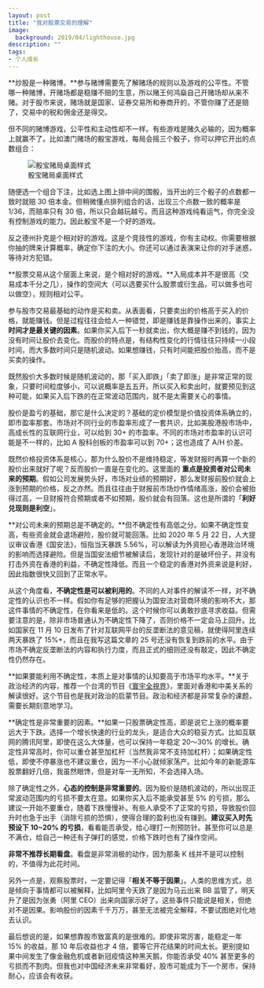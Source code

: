 ```yaml
---
layout: post
title: "我对股票交易的理解"
image:
  background: 2019/04/lighthouse.jpg
description: ""
tags:
- 个人成长
---
```


**炒股是一种赌博。**参与赌博需要先了解赌场的规则以及游戏的公平性。不管哪一种赌博，开赌场都是稳赚不赔的生意，所以赌王何鸿燊自己开赌场却从来不赌。对于股市来说，赌场就是国家、证券交易所和券商开的，不管你赚了还是赔了，交易中的税和佣金还是得交。

<!--more-->

但不同的赌博游戏，公平性和主动性却不一样。有些游戏是赌久必输的，因为概率上就赢不了。比如澳门赌场的骰宝游戏，每局会摇三个骰子，你可以押它开出的点数组合：

<figure>
  <img src="{{ site.image_cdn }}/images/2020/11/sic-bo-table.png" alt="骰宝赌局桌面样式" />
  <figcaption>骰宝赌局桌面样式</figcaption>
</figure>

随便选一个组合下注，比如选上图上排中间的围骰，当开出的三个骰子的点数都一致时就赔 30 倍本金。但稍微懂点排列组合的话，出现三个点数一致的概率是 1/36，而赔率只有 30 倍，所以只会越玩越亏。而且这种游戏纯看运气，你完全没有控制游戏的能力。因此骰宝不是一个好的游戏。

反之德州扑克是个相对好的游戏。这是个竞技性的游戏，你有主动权。你需要根据你抽的牌来计算概率，确定你下注的大小。你还可以通过表演来让你的对手迷惑，等待对方犯错。

**股票交易从这个层面上来说，是个相对好的游戏。**入局成本并不是很高（交易成本千分之几），操作的空间大（可以选要买什么股票或衍生品，可以做多也可以做空），规则相对公平。

参与股市交易最基础的动作是买和卖。从表面看，只要卖出的价格高于买入的价格，就能赚钱。但是过程往往会给人一种错觉，即是赚钱是靠操作出来的。事实上 **时间才是最关键的因素**。如果你买入后下一秒就卖出，你大概是赚不到钱的，因为没有时间让股价去变化。而股价的特点是，有结构性变化的行情往往只持续一小段时间，而大多数时间只是随机波动。如果想赚钱，只有时间能把股价抬高，而不是买卖的操作。

既然股价大多数时候是随机波动的，那「买入即跌」「卖了即涨」是非常正常的现象，只要时间粒度够小，可以说概率是五五开。所以买入和卖出时，就要预见到这种可能，如果买入后下跌的在正常波动范围内，就不是太需要关心的事情。

股价是盈亏的基础，那它是什么决定的？基础的定价模型是价值投资体系确立的，即市盈率那套。市场对不同行业的市盈率形成了一套共识，比如美股港股市场中，高成长性的互联网行业，可以给到 30+ 的市盈率。不同的市场对市盈率的认识可能是不一样的，比如 A 股科创板的市盈率可以到 70+；这也造成了 A/H 价差。

既然价格投资体系是核心，那为什么股价不是维持稳定，等发财报时再算一个新的股价出来就好了呢？反而股价一直是在变化的。这里面的 **重点是投资者对公司未来的预期**。假如公司发展势头好，市场对业绩的预期好，那么发财报前股价就会上涨到预期的价格，反之亦然。而且往往由于财报前市场炒作情绪高涨，股价会被抬得过高，一旦财报符合预期或者不如预期，股价就会有回落。这也是所谓的「**利好兑现则是利空**」。

**对公司未来的预期总是不确定的。**但不确定性有高低之分。如果不确定性变高，有些资金就会退场避险，股价就可能回落。比如 2020 年 5 月 22 日，人大提议审议香港《国安法》，恒指当天暴跌 5.56%，可以解读为外资担心香港政治环境的影响而选择避险。但是当国安法细节被解读后，发现针对的是破坏份子，并没有打击外资在香港的利益，不确定性降低。而且一个稳定的香港对外资来说是利好，因此指数很快又回到了正常水平。

从这个角度看，**不确定性是可以被利用的**。不同的人对事件的解读不一样，对不确定性的认识也不一样。假如你有足够的把握认为国安法对营商环境的影响不大，那这件事情的不确定性，在你看来是低的。这个时候你可以勇敢抄底寻求收益。但需要注意的是，除非市场普通认为不确定性下降了，否则价格不一定会马上回升。比如国家在 11 月 10 日发布了针对互联网平台的反垄断法的意见稿，就使得阿里连续两天暴跌了 15%+，而且在我写这篇文章的 25 号还没有恢复到跌前的水平。由于市场不确定反垄断法的内容和执行力度，而且正式的细则还没有敲定，因此不确定性仍然存在。

**如果要能利用不确定性，本质上是对事情的认知要高于市场平均水平。**关于政治经济的内容，推荐一个台湾的节目《[寰宇全視界][program]》，里面对香港和中美关系的解读很好。这个节目也是我对政治的启蒙节目。政治和经济都是非常复杂的课题，需要长期刻意地学习。

**确定性是非常重要的因素。**如果一只股票确定性高，即是说它上涨的概率要远大于下跌。选择一个增长快速的行业的龙头，是适合大众的稳妥方式。比如互联网的腾讯阿里，即使在这么大体量，也可以保持一年稳定 20～30% 的增长。确定性非常高时，你可以重仓甚至加杠杆（当然我非常不支持加杠杆）；如果确定性低，即使不停暴涨也不建议重仓，因为一不小心就倾家荡产。比如今年的新能源车股票翻好几倍，我虽然眼馋，但是对车一无所知，不会选择入场。

除了确定性之外，**心态的控制是非常重要的**。因为股价是随机波动的，所以出现正常波动范围内的亏损不要太在意。如果你买入后不能承受甚至 5% 的亏损，那么建议一开始不要重仓，随着下跌慢慢补。有些人承受不了正常的亏损，导致股价回升时也急于出手（消除亏损的恐惧），使得合理的盈利也没有赚到。**建议买入时先预设下 10~20% 的亏损**，看看能否承受，给心理打一剂预防针。甚至你可以总是不满仓，给自己一种还有子弹打的感觉，价格下跌时也有了操作空间。

**非常不推荐长期看盘**。看盘是非常消极的动作，因为那条 K 线并不是可以控制的，不值得为此花时间。

另外一点是，观察股票时，一定要记得「**相关不等于因果**」。人类的思维方式，总是倾向于事情都可以被解释，比如阿里今天跌了是因为马云出来 BB 监管了，明天升了是因为张勇（阿里 CEO）出来向国家示好了。这些事件只能说是相关，但绝对不是因果。影响股份的因素千千万万，甚至无法被完全解释，不要试图绝对化地去认识。

最后想说的是，如果想靠股市致富真的是很难的。即使非常厉害，能稳定一年 15% 的收益，那 10 年后收益也才 4 倍，要等它开花结果的时间太长。更别提如果中间发生了像金融危机或者新冠疫情这种黑天鹅，你能否承受 40% 甚至更多的亏损而不割肉。但我也对中国经济未来非常看好，股市可能成为下一个房市，保持耐心，应该会有收获。

[program]: https://www.youtube.com/c/%E5%AF%B0%E5%AE%87%E5%85%A8%E8%A6%96%E7%95%8C
